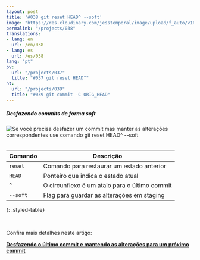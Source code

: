 ```yaml
---
layout: post
title: '#038 git reset HEAD^ --soft'
image: "https://res.cloudinary.com/jesstemporal/image/upload/f_auto/v1642881911/gitfichas/pt/038/thumbnail_ak5qoo.jpg"
permalink: "/projects/038"
translations:
- lang: en
  url: /en/038
- lang: es
  url: /es/038
lang: "pt"
pv:
  url: "/projects/037"
  title: "#037 git reset HEAD^"
nt:
  url: "/projects/039"
  title: "#039 git commit -C ORIG_HEAD"
---
```

##### Desfazendo commits de forma soft

<img alt="Se você precisa desfazer um commit mas manter as alterações correspondentes use comando git reset HEAD^ --soft" src="https://res.cloudinary.com/jesstemporal/image/upload/v1642881912/gitfichas/pt/038/full_rpeam6.jpg"><br><br>

| Comando | Descrição |
|---------|-------------|
| `reset` | Comando para restaurar um estado anterior |
| `HEAD` | Ponteiro que indica o estado atual |
| `^` | O circunflexo é um atalo para o último commit |
| `--soft` | Flag para guardar as alterações em staging |
{: .styled-table}

<br>

Confira mais detalhes neste artigo:

<a href="https://jtemporal.com/desfazendo-o-ultimo-commit-e-reaproveitando-a-mensagem/?utm_source=gitfichas">
  <strong>Desfazendo o último commit e mantendo as alterações para um próximo commit</strong>
</a>
